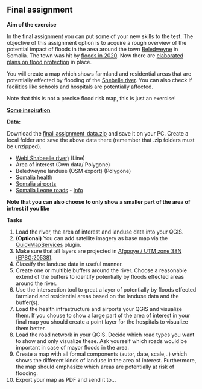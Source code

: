 ## Final assignment

**Aim of the exercise**

In the final assignment you can put some of your new skills to the test. The objective of this assignment option is to acquire a rough overview of the potential impact of floods in the area around the town [Beledweyne]( https://en.wikipedia.org/wiki/Beledweyne) in Somalia. The town was hit by [floods in 2020]( https://reliefweb.int/disaster/ff-2020-000055-som). Now there are [elaborated plans on flood protection]( https://reliefweb.int/sites/reliefweb.int/files/resources/Urban%20Resilience%20Plan.pdf) in place. 

You will create a map which shows farmland and residential areas that are potentially effected by flooding of the [Shebelle river]( https://en.wikipedia.org/wiki/Shebelle_River). You can also check if facilities like schools and hospitals are potentially affected. 

Note that this is not a precise flood risk map, this is just an exercise!

[**Some inspiration**]( https://unosat-maps.web.cern.ch/SO/FL20200428SOM/UNOSAT_A3_Natural_Landscape_FL20200428SOM_Beledweyne_Somalia_13052020.pdf) 

**Data:**

Download the [final_assignment_data.zip](https://gitlab.com/Alec-SE/gis-in-anticipatory-humanitarian-action/-/blob/main/Final%20assignment/final_assignment_data.zip) and save it on your PC. Create a local folder and save the above data there (remember that .zip folders must be unzipped).


- [Webi Shabeelle river)](https://data.humdata.org/dataset/hotosm_som_waterways) (Line) 
- Area of interest (Own data/ Polygone)
- Beledweyne landuse (OSM export) (Polygone)
- [Somalia health](https://data.humdata.org/dataset/hotosm_som_health_facilities) 
- [Somalia airports](https://data.humdata.org/dataset/hotosm_som_airports) 
- [Somalia Leone roads](https://data.humdata.org/dataset/hotosm_som_roads) - [Info](https://wiki.openstreetmap.org/wiki/Key:highway)

**Note that you can also choose to only show a smaller part of the area of intrest if you like**

**Tasks**
1. Load the  river, the area of interest and landuse data into your QGIS.
2. **(Optional)** You can add satellite imagery as base map via the [QuickMapServices](https://gitlab.com/Alec-SE/gis-in-anticipatory-humanitarian-action/-/wikis/Basemaps) plugin.
3. Make sure that all layers are projected in [Afgooye / UTM zone 38N (EPSG:20538)]( https://epsg.io/20538).
4. Classify the landuse data in useful manner.
5. Create one or multible buffers around the river. Choose a reasonable extend of the buffers to identify potentially by floods effected areas around the river. 
6. Use the intersection tool to great a layer of potentially by floods effected farmland and residential areas based on the landuse data and the buffer(s).  
7. Load the health infrastructure and airports your QGIS and visualize them. If you chouse to show a large part of the area of interest in your final map you should create a point layer for the hospitals to visualize them better.
8. Load the road network in your QGIS. Decide which road types you want to show and only visualize these. Ask yourself which roads would be important in case of mayor floods in the area.
7. Create a map with all formal components (autor, date, scale,..) which shows the different kinds of landuse in the area of interest. Furthermore, the map should emphasize which areas are potentially at risk of flooding. 
8. Export your map as PDF and send it to... 


